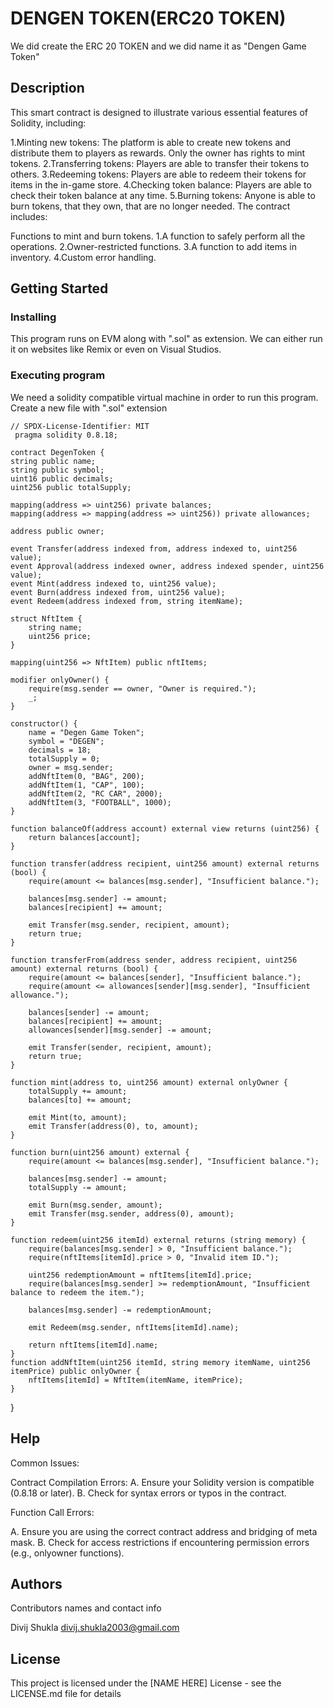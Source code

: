 # DENGEN TOKEN(ERC20 TOKEN)

We did create the ERC 20 TOKEN and we did name it as "Dengen Game Token"

## Description

This smart contract is designed to illustrate various essential features of Solidity, including:

1.Minting new tokens: The platform is able to create new tokens and distribute them to players as rewards. Only the owner has rights to mint tokens.
2.Transferring tokens: Players are able to transfer their tokens to others.
3.Redeeming tokens: Players are able to redeem their tokens for items in the in-game store.
4.Checking token balance: Players are able to check their token balance at any time.
5.Burning tokens: Anyone is able to burn tokens, that they own, that are no longer needed.
The contract includes:

Functions to mint and burn tokens.
1.A function to safely perform all the operations.
2.Owner-restricted functions.
3.A function to add items in inventory.
4.Custom error handling.

## Getting Started

### Installing

This program runs on EVM along with ".sol" as extension. We can either run it on websites like Remix or even on Visual Studios.

### Executing program

We need a solidity compatible virtual machine in order to run this program. Create a new file with ".sol" extension

    // SPDX-License-Identifier: MIT
     pragma solidity 0.8.18;

    contract DegenToken {
    string public name;
    string public symbol;
    uint16 public decimals;
    uint256 public totalSupply;

    mapping(address => uint256) private balances;
    mapping(address => mapping(address => uint256)) private allowances;

    address public owner;

    event Transfer(address indexed from, address indexed to, uint256 value);
    event Approval(address indexed owner, address indexed spender, uint256 value);
    event Mint(address indexed to, uint256 value);
    event Burn(address indexed from, uint256 value);
    event Redeem(address indexed from, string itemName);

    struct NftItem {
        string name;
        uint256 price;
    }

    mapping(uint256 => NftItem) public nftItems;

    modifier onlyOwner() {
        require(msg.sender == owner, "Owner is required.");
        _;
    }

    constructor() {
        name = "Degen Game Token";
        symbol = "DEGEN";
        decimals = 18;
        totalSupply = 0;
        owner = msg.sender;
        addNftItem(0, "BAG", 200);
        addNftItem(1, "CAP", 100);
        addNftItem(2, "RC CAR", 2000);
        addNftItem(3, "FOOTBALL", 1000);
    }

    function balanceOf(address account) external view returns (uint256) {
        return balances[account];
    }

    function transfer(address recipient, uint256 amount) external returns (bool) {
        require(amount <= balances[msg.sender], "Insufficient balance.");

        balances[msg.sender] -= amount;
        balances[recipient] += amount;

        emit Transfer(msg.sender, recipient, amount);
        return true;
    }

    function transferFrom(address sender, address recipient, uint256 amount) external returns (bool) {
        require(amount <= balances[sender], "Insufficient balance.");
        require(amount <= allowances[sender][msg.sender], "Insufficient allowance.");

        balances[sender] -= amount;
        balances[recipient] += amount;
        allowances[sender][msg.sender] -= amount;

        emit Transfer(sender, recipient, amount);
        return true;
    }

    function mint(address to, uint256 amount) external onlyOwner {
        totalSupply += amount;
        balances[to] += amount;

        emit Mint(to, amount);
        emit Transfer(address(0), to, amount);
    }

    function burn(uint256 amount) external {
        require(amount <= balances[msg.sender], "Insufficient balance.");

        balances[msg.sender] -= amount;
        totalSupply -= amount;

        emit Burn(msg.sender, amount);
        emit Transfer(msg.sender, address(0), amount);
    }

    function redeem(uint256 itemId) external returns (string memory) {
        require(balances[msg.sender] > 0, "Insufficient balance.");
        require(nftItems[itemId].price > 0, "Invalid item ID.");

        uint256 redemptionAmount = nftItems[itemId].price;
        require(balances[msg.sender] >= redemptionAmount, "Insufficient balance to redeem the item.");

        balances[msg.sender] -= redemptionAmount;

        emit Redeem(msg.sender, nftItems[itemId].name);

        return nftItems[itemId].name;
    }
    function addNftItem(uint256 itemId, string memory itemName, uint256 itemPrice) public onlyOwner {
        nftItems[itemId] = NftItem(itemName, itemPrice);
    }
}

## Help

Common Issues:

Contract Compilation Errors: A. Ensure your Solidity version is compatible (0.8.18 or later). B. Check for syntax errors or typos in the contract.

Function Call Errors:

A. Ensure you are using the correct contract address and bridging of meta mask. B. Check for access restrictions if encountering permission errors (e.g., onlyowner functions).


## Authors

Contributors names and contact info

Divij Shukla
divij.shukla2003@gmail.com


## License

This project is licensed under the [NAME HERE] License - see the LICENSE.md file for details
